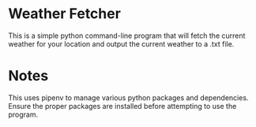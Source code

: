 # Weather Fetcher
This is a simple python command-line program that will fetch the current weather for your location and output the current weather to a .txt file.
# Notes
This uses pipenv to manage various python packages and dependencies. Ensure the proper packages are installed before attempting to use the program.
